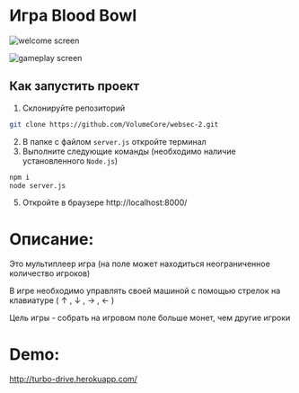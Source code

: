 # Игра Blood Bowl

![welcome screen](https://sun9-86.userapi.com/impg/ivjWYT-0L1K9zpwkfZV9chpUy-lokDdm8o_PRA/e5j9wqqrgMc.jpg?size=1280x701&quality=96&sign=9d96e9b912f754457e35690e04502a67&type=album)

![gameplay screen](https://sun9-38.userapi.com/impg/ecFzcHcaLvMNoqNjbChr-3BJBFedocdq3_9MUg/ttoeFOGBzn8.jpg?size=1280x640&quality=96&sign=9de71eaaeebba1356e4dae67ce9295e4&type=album)

## Как запустить проект
1. Склонируйте репозиторий
```sh
git clone https://github.com/VolumeCore/websec-2.git
```
2. В папке с файлом `server.js` откройте терминал
3. Выполните следующие команды (необходимо наличие установленного `Node.js`)
```sh
npm i
node server.js
```
5. Откройте в браузере http://localhost:8000/ 

# Описание:
Это мультиплеер игра (на поле может находиться неограниченное количество игроков)

В игре необходимо управлять своей машиной с помощью стрелок на клавиатуре ( ↑ , ↓ , → , ← )

Цель игры - собрать на игровом поле больше монет, чем другие игроки

# Demo:
http://turbo-drive.herokuapp.com/